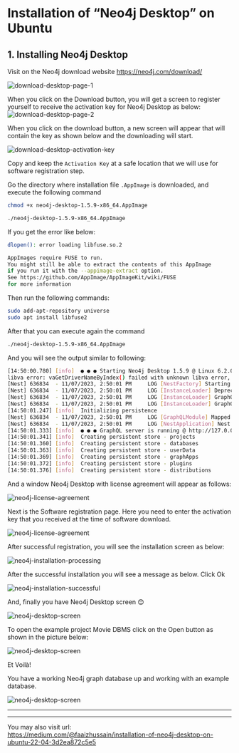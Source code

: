 # Installation of “Neo4j Desktop” on Ubuntu 

## 1. Installing Neo4j Desktop

Visit on the Neo4j download website https://neo4j.com/download/

![download-desktop-page-1](./images/download-desktop-page-1.webp)


When you click on the Download button, you will get a screen to register yourself to receive the activation key for Neo4j Desktop as below:
![download-desktop-page-2](./images/download-desktop-page-2.webp)

When you click on the download button, a new screen will appear that will contain the key as shown below and the downloading will start.


![download-desktop-activation-key](./images/download-desktop-activation-key.webp)


Copy and keep the `Activation Key` at a safe location that we will use for software registration step.

Go the directory where installation file `.AppImage` is downloaded, and execute the following command

```bash
chmod +x neo4j-desktop-1.5.9-x86_64.AppImage
```


```bash
./neo4j-desktop-1.5.9-x86_64.AppImage  
```

If you get the error like below:

```bash
dlopen(): error loading libfuse.so.2

AppImages require FUSE to run. 
You might still be able to extract the contents of this AppImage 
if you run it with the --appimage-extract option. 
See https://github.com/AppImage/AppImageKit/wiki/FUSE 
for more information
```
Then run the following commands:
```bash
sudo add-apt-repository universe
sudo apt install libfuse2
```

After that you can execute again the command
```bash
./neo4j-desktop-1.5.9-x86_64.AppImage
```

And you will see the output similar to following:

```bash
[14:50:00.780] [info]  ● ● ● Starting Neo4j Desktop 1.5.9 @ Linux 6.2.0-35-generic, Intel(R) Core(TM) i7-9750H CPU @ 2.60GHz}
libva error: vaGetDriverNameByIndex() failed with unknown libva error, driver_name = (null)
[Nest] 636834  - 11/07/2023, 2:50:01 PM     LOG [NestFactory] Starting Nest application...
[Nest] 636834  - 11/07/2023, 2:50:01 PM     LOG [InstanceLoader] DeprecatedGraphQLModule dependencies initialized +75ms
[Nest] 636834  - 11/07/2023, 2:50:01 PM     LOG [InstanceLoader] GraphQLSchemaBuilderModule dependencies initialized +0ms
[Nest] 636834  - 11/07/2023, 2:50:01 PM     LOG [InstanceLoader] GraphQLModule dependencies initialized +1ms
[14:50:01.247] [info]  Initializing persistence
[Nest] 636834  - 11/07/2023, 2:50:01 PM     LOG [GraphQLModule] Mapped {/graphql, POST} route +87ms
[Nest] 636834  - 11/07/2023, 2:50:01 PM     LOG [NestApplication] Nest application successfully started +1ms
[14:50:01.333] [info]  ● ● ● GraphQL server is running @ http://127.0.0.1:11001
[14:50:01.341] [info]  Creating persistent store - projects
[14:50:01.360] [info]  Creating persistent store - databases
[14:50:01.363] [info]  Creating persistent store - userData
[14:50:01.369] [info]  Creating persistent store - graphApps
[14:50:01.372] [info]  Creating persistent store - plugins
[14:50:01.376] [info]  Creating persistent store - distributions
```
And a window Neo4j Desktop with license agreement will appear as follows:

![neo4j-license-agreement](./images/neo4j-license-agreement.webp)

Next is the Software registration page. Here you need to enter the activation key that you received at the time of software download.

![neo4j-license-agreement](./images/neo4j-license-software-registration.webp)


After successful registration, you will see the installation screen as below:

![neo4j-installation-processing](./images/neo4j-installation-processing.webp)


After the successful installation you will see a message as below. Click Ok

![neo4j-installation-successful](./images/neo4j-installation-successful.webp)

And, finally you have Neo4j Desktop screen 😊

![neo4j-desktop-screen](./images/neo4j-desktop-screen.webp)

To open the example project Movie DBMS click on the Open button as shown in the picture below:


![neo4j-desktop-screen](./images/neo4j-desktop-console.webp)

Et Voilà! 

You have a working Neo4j graph database up and working with an example database.

![neo4j-desktop-screen](./images/neo4j-desktop-console-screen.webp)








---



---
You may also visit url: 
<br>
https://medium.com/@faaizhussain/installation-of-neo4j-desktop-on-ubuntu-22-04-3d2ea872c5e5




